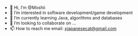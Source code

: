 - 👋 Hi, I’m @Moshii
- 👀 I’m interested in software development/game development
- 🌱 I’m currently learning Java, algorithms and databases
- 💞️ I’m looking to collaborate on ...
- 📫 How to reach me email: xjapanesecat@gmail.com

<!---
JapanCat/JapanCat is a ✨ special ✨ repository because its `README.md` (this file) appears on your GitHub profile.
You can click the Preview link to take a look at your changes.
--->
